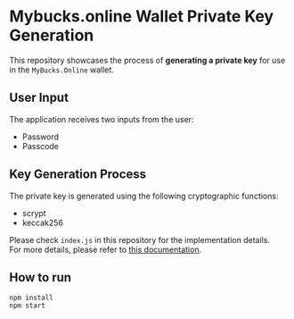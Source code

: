 # Mybucks.online Wallet Private Key Generation

This repository showcases the process of **generating a private key** for use in the `MyBucks.Online` wallet.

## User Input
The application receives two inputs from the user:

- Password
- Passcode

## Key Generation Process
The private key is generated using the following cryptographic functions:

- scrypt
- keccak256


Please check `index.js` in this repository for the implementation details.<br/>
For more details, please refer to [this documentation](https://docs.mybucks.online/concept/how-it-works).

## How to run

```
npm install
npm start
```